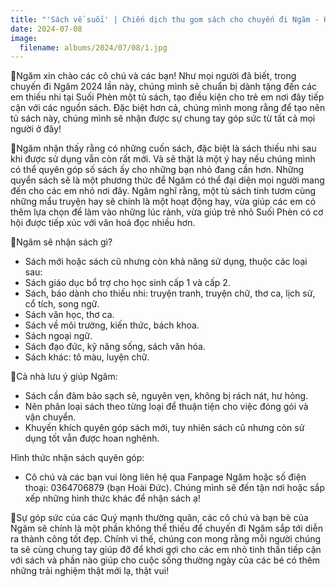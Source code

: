 ```yaml
---
title: "'Sách về suối' | Chiến dịch thu gom sách cho chuyến đi Ngăm - Hè 2024"
date: 2024-07-08
image:
  filename: albums/2024/07/08/1.jpg
---
```


🌱Ngăm xin chào các cô chú và các bạn! Như mọi người đã biết, trong chuyến đi Ngăm 2024 lần này, chúng mình sẽ chuẩn bị
dành tặng đến các em thiếu nhi tại Suối Phèn một tủ sách, tạo điều kiện cho trẻ em nơi đây tiếp cận với các nguồn sách.
Đặc biệt hơn cả, chúng mình mong rằng để tạo nên tủ sách này, chúng mình sẽ nhận được sự chung tay góp sức từ tất cả mọi
người ở đây!

🌱Ngăm nhận thấy rằng có những cuốn sách, đặc biệt là sách thiếu nhi sau khi được sử dụng vẫn còn rất mới. Và sẽ thật là
một ý hay nếu chúng mình có thể quyên góp số sách ấy cho những bạn nhỏ đang cần hơn. Những quyển sách sẽ là một phương
thức để Ngăm có thể đại diện mọi người mang đến cho các em nhỏ nơi đây. Ngăm nghĩ rằng, một tủ sách tinh tươm cùng những
mẩu truyện hay sẽ chính là một hoạt động hay, vừa giúp các em có thêm lựa chọn để làm vào những lúc rảnh, vừa giúp trẻ
nhỏ Suối Phèn có cơ hội được tiếp xúc với văn hoá đọc nhiều hơn.

🌱Ngăm sẽ nhận sách gì?

- Sách mới hoặc sách cũ nhưng còn khả năng sử dụng, thuộc các loại sau:
- Sách giáo dục bổ trợ cho học sinh cấp 1 và cấp 2.
- Sách, báo dành cho thiếu nhi: truyện tranh, truyện chữ, thơ ca, lịch sử, cổ tích, song ngữ.
- Sách văn học, thơ ca.
- Sách về môi trường, kiến thức, bách khoa.
- Sách ngoại ngữ.
- Sách đạo đức, kỹ năng sống, sách văn hóa.
- Sách khác: tô màu, luyện chữ.

🌱Cả nhà lưu ý giúp Ngăm:

- Sách cần đảm bảo sạch sẽ, nguyên vẹn, không bị rách nát, hư hỏng.
- Nên phân loại sách theo từng loại để thuận tiện cho việc đóng gói và vận chuyển.
- Khuyến khích quyên góp sách mới, tuy nhiên sách cũ nhưng còn sử dụng tốt vẫn được hoan nghênh.

Hình thức nhận sách quyên góp:

- Cô chú và các bạn vui lòng liên hệ qua Fanpage Ngăm hoặc số điện thoại: 0364706879 (bạn Hoài Đức). Chúng mình sẽ đến
  tận nơi hoặc sắp xếp những hình thức khác để nhận sách ạ!

🌱Sự góp sức của các Quý mạnh thường quân, các cô chú và bạn bè của Ngăm sẽ chính là một phần không thể thiếu để chuyến
đi Ngăm sắp tới diễn ra thành công tốt đẹp. Chính vì thế, chúng con mong rằng mỗi người chúng ta sẽ cùng chung tay giúp
đỡ để khơi gợi cho các em nhỏ tinh thần tiếp cận với sách và phần nào giúp cho cuộc sống thường ngày của các bé có thêm
những trải nghiệm thật mới lạ, thật vui!
